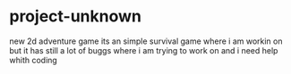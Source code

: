 # project-unknown
new 2d adventure game
its an simple survival game where i am workin on but it has still a lot of buggs where i am trying to work on and i need help whith coding
